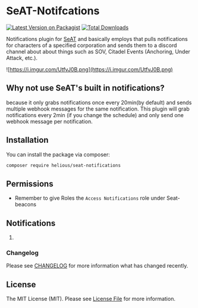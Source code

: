 # SeAT-Notifcations

[![Latest Version on Packagist](https://img.shields.io/packagist/v/helious/seat-beacons.svg?style=flat-square)](https://packagist.org/packages/helious/seat-beacons)
[![Total Downloads](https://img.shields.io/packagist/dt/helious/seat-beacons.svg?style=flat-square)](https://packagist.org/packages/helious/seat-beacons)

Notifications plugin for [SeAT](https://github.com/eveseat/seat) and basically employs that pulls notifications for characters of a specified corporation and sends them to a discord channel about about things such as SOV, Citadel Events (Anchoring, Under Attack, etc.). 

![https://i.imgur.com/UtfvJ0B.png](https://i.imgur.com/UtfvJ0B.png)

## Why not use SeAT's built in notifications?
because it only grabs notifications once every 20min(by default) and sends multiple webhook messages for the same notification. This plugin will grab notifications every 2min (if you change the schedule) and only send one webhook message per notification.


## Installation

You can install the package via composer:

```bash
composer require helious/seat-notifications
```

## Permissions
- Remember to give Roles the `Access Notifications` role under Seat-beacons

## Notifications
1. 

### Changelog

Please see [CHANGELOG](CHANGELOG.md) for more information what has changed recently.

## License

The MIT License (MIT). Please see [License File](LICENSE) for more information.
